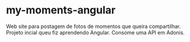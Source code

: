 # my-moments-angular
Web site para postagem de fotos de momentos que queira compartilhar. Projeto incial queu fiz aprendendo Angular. Consome uma API em Adonis.
